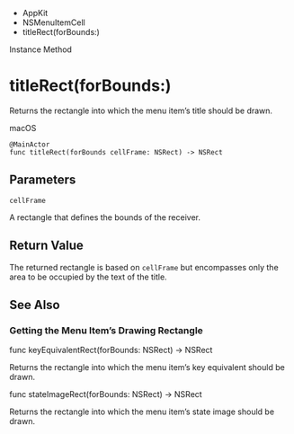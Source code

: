 

- AppKit
- NSMenuItemCell
-  titleRect(forBounds:) 

Instance Method

# titleRect(forBounds:)

Returns the rectangle into which the menu item’s title should be drawn.

macOS

``` source
@MainActor
func titleRect(forBounds cellFrame: NSRect) -> NSRect
```

## Parameters 

`cellFrame`  

A rectangle that defines the bounds of the receiver.

## Return Value

The returned rectangle is based on `cellFrame` but encompasses only the area to be occupied by the text of the title.

## See Also

### Getting the Menu Item’s Drawing Rectangle

func keyEquivalentRect(forBounds: NSRect) -> NSRect

Returns the rectangle into which the menu item’s key equivalent should be drawn.

func stateImageRect(forBounds: NSRect) -> NSRect

Returns the rectangle into which the menu item’s state image should be drawn.

